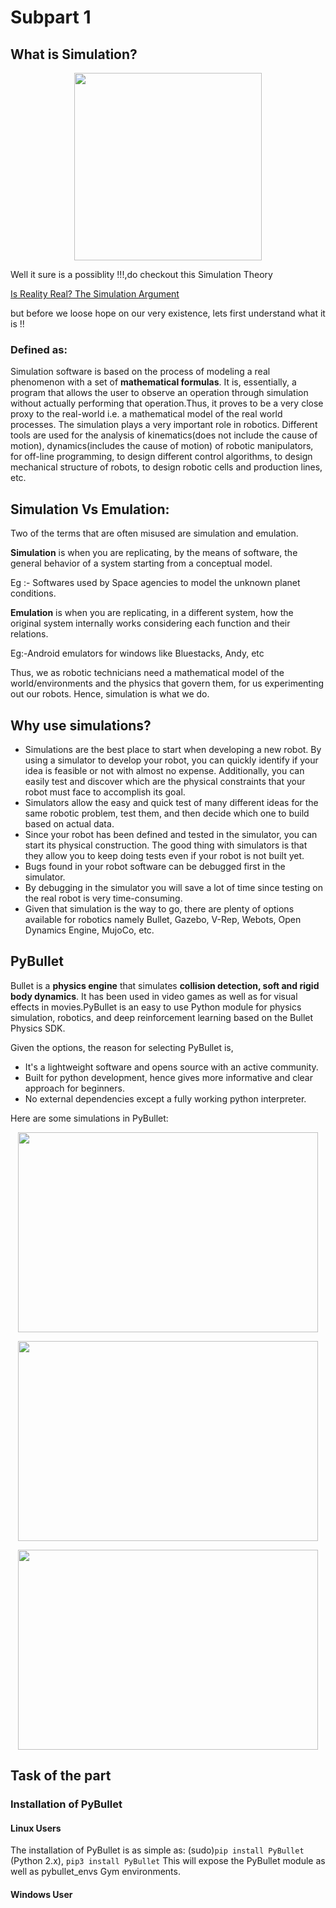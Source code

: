 # Subpart 1

## What is  Simulation?
<p align="center">
   <img  width="300" height="300" src="https://github.com/NiranthS/Pybullet-Camp/blob/master/Part1/Subpart%201/w_sim.jpg">
</p>

   Well it sure is a possiblity !!!,do checkout this Simulation Theory 
   
[Is Reality Real? The Simulation Argument](https://www.youtube.com/watch?v=tlTKTTt47WE)

but before we loose hope on our very existence, lets first understand what it is !!

### Defined as: 
   Simulation software is based on the process of modeling a real phenomenon with a set of **mathematical formulas**. It is, essentially, a program that allows the user to observe an operation through simulation without actually performing that operation.Thus, it proves to be a very close proxy to the real-world i.e. a mathematical model of the real world processes. The simulation plays a very important role in robotics. Different tools are used for the analysis of kinematics(does not include the cause of motion), dynamics(includes the cause of motion) of robotic manipulators, for off-line programming, to design different control algorithms, to design mechanical structure of robots, to design robotic cells and production lines, etc.


## Simulation Vs Emulation:
Two of the terms that are often misused are simulation and emulation.

**Simulation** is when you are replicating, by the means of software, the general behavior of a system starting from a conceptual model.

Eg :- Softwares used by Space agencies to model the unknown planet conditions.

**Emulation** is when you are replicating, in a different system, how the original system internally works considering each function and their relations.

Eg:-Android emulators for windows like Bluestacks, Andy, etc

Thus, we as robotic technicians need a mathematical model of the world/environments and the physics that govern them, for us experimenting out our robots. Hence, simulation is what we do.

## Why use simulations?

* Simulations are the best place to start when developing a new robot. By using a simulator to develop your robot, you can quickly identify if your idea is feasible or not with almost no expense. Additionally, you can easily test and discover which are the physical constraints that your robot must face to accomplish its goal.
* Simulators allow the easy and quick test of many different ideas for the same robotic problem, test them, and then decide which one to build based on actual data.
* Since your robot has been defined and tested in the simulator, you can start its physical construction. The good thing with simulators is that they allow you to keep doing tests even if your robot is not built yet.
* Bugs found in your robot software can be debugged first in the simulator.
* By debugging in the simulator you will save a lot of time since testing on the real robot is very time-consuming.
* Given that simulation is the way to go, there are plenty of options available for robotics  namely Bullet, Gazebo, V-Rep, Webots, Open Dynamics Engine, MujoCo, etc.

## PyBullet
Bullet is a **physics engine** that simulates **collision detection, soft and rigid body dynamics**. It has been used in video games as well as for visual effects in movies.PyBullet is an easy to use Python module for physics simulation, robotics, and deep reinforcement learning based on the Bullet Physics SDK.

Given the options, the reason for selecting PyBullet is,
* It's a lightweight software and opens source with an active community.
* Built for python development, hence gives more informative and clear approach for beginners. 
* No external dependencies except a fully working python interpreter.

Here are some simulations in PyBullet:

<p align="center">
   <img width="480" height="320" src="gif01.gif">
</p>
<p align="center">
   <img width="480" height="320" src="gif02.gif">
</p>
<p align="center">
   <img width="480" height="320" src="gif03.gif">
</p>


## Task of the part

### Installation of PyBullet

#### Linux Users
The installation of PyBullet is as simple as:
(sudo)`pip install PyBullet` (Python 2.x), 
`pip3 install PyBullet`
This will expose the PyBullet module as well as pybullet_envs Gym environments.

#### Windows User




